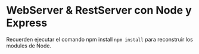 # WebServer & RestServer con Node y Express

Recuerden ejecutar el comando npm install `npm install` para reconstruir los modules de Node.
